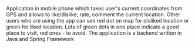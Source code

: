Application in mobile phone which takes user's current coordinates from GPS and allows to like/dislike, rate, comment the current location. Other users who are using the app can see red dot on map for disliked location or green for liked location. Lots of green dots in one place indicate a good place to visit, red ones - to avoid. The application is a backend written in Java and Spring Framework

